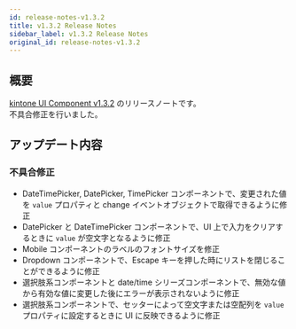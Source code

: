 ```yaml
---
id: release-notes-v1.3.2
title: v1.3.2 Release Notes
sidebar_label: v1.3.2 Release Notes
original_id: release-notes-v1.3.2
---
```


## 概要

[kintone UI Component v1.3.2](https://github.com/kintone-labs/kintone-ui-component/releases/tag/v1.3.2) のリリースノートです。<br/>
不具合修正を行いました。

## アップデート内容
### 不具合修正
- DateTimePicker, DatePicker, TimePicker コンポーネントで、変更された値を `value` プロパティと change イベントオブジェクトで取得できるように修正
- DatePicker と DateTimePicker コンポーネントで、UI 上で入力をクリアするときに `value` が空文字となるように修正
- Mobile コンポーネントのラベルのフォントサイズを修正
- Dropdown コンポーネントで、Escape キーを押した時にリストを閉じることができるように修正
- 選択肢系コンポーネントと date/time シリーズコンポーネントで、無効な値から有効な値に変更した後にエラーが表示されないように修正
- 選択肢系コンポーネントで、セッターによって空文字または空配列を `value` プロパティに設定するときに UI に反映できるように修正
